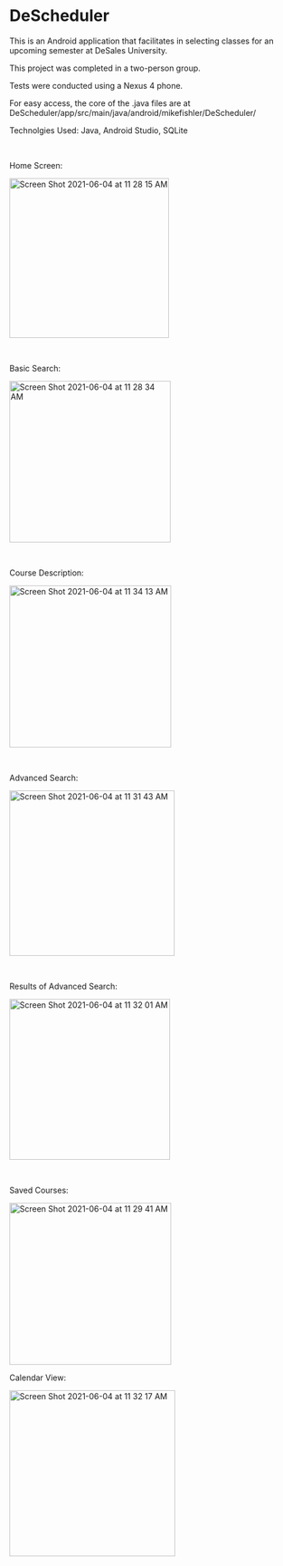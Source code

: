 # DeScheduler

This is an Android application that facilitates in selecting classes for an upcoming semester at DeSales University.

This project was completed in a two-person group.

Tests were conducted using a Nexus 4 phone.

For easy access, the core of the .java files are at DeScheduler/app/src/main/java/android/mikefishler/DeScheduler/

Technolgies Used: Java, Android Studio, SQLite
<p>&nbsp;</p>


Home Screen:

<img width="282" alt="Screen Shot 2021-06-04 at 11 28 15 AM" src="https://user-images.githubusercontent.com/79879438/120826604-a145c500-c528-11eb-9720-b07f4cf46bd3.png">
<p>&nbsp;</p>

Basic Search:

<img width="285" alt="Screen Shot 2021-06-04 at 11 28 34 AM" src="https://user-images.githubusercontent.com/79879438/120826656-aacf2d00-c528-11eb-9f5a-0e45970219ef.png">
<p>&nbsp;</p>

Course Description:

<img width="286" alt="Screen Shot 2021-06-04 at 11 34 13 AM" src="https://user-images.githubusercontent.com/79879438/120826785-cc301900-c528-11eb-9570-385e013f918d.png">
<p>&nbsp;</p>

Advanced Search:

<img width="292" alt="Screen Shot 2021-06-04 at 11 31 43 AM" src="https://user-images.githubusercontent.com/79879438/120826875-e1a54300-c528-11eb-925c-dc4efd03241f.png">
<p>&nbsp;</p>

Results of Advanced Search:

<img width="284" alt="Screen Shot 2021-06-04 at 11 32 01 AM" src="https://user-images.githubusercontent.com/79879438/120826909-e8cc5100-c528-11eb-878d-85310e04c561.png">
<p>&nbsp;</p>

Saved Courses:

<img width="286" alt="Screen Shot 2021-06-04 at 11 29 41 AM" src="https://user-images.githubusercontent.com/79879438/120826954-f2ee4f80-c528-11eb-9f47-9a37fe3080e4.png">

Calendar View:

<img width="293" alt="Screen Shot 2021-06-04 at 11 32 17 AM" src="https://user-images.githubusercontent.com/79879438/120826975-f71a6d00-c528-11eb-9c38-c5550e6715d2.png">



